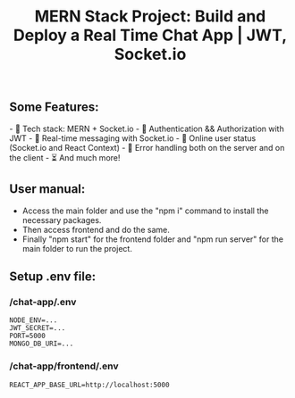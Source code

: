 <h1 align="center">MERN Stack Project: Build and Deploy a Real Time Chat App | JWT, Socket.io </h1>
<br>

<h2>Some Features:</h2>
-   🌟 Tech stack: MERN + Socket.io
-   🎃 Authentication && Authorization with JWT
-   👾 Real-time messaging with Socket.io
-   🚀 Online user status (Socket.io and React Context)
-   🐞 Error handling both on the server and on the client
-   ⏳ And much more!

<h2>User manual:</h2>
<ul>
    <li>Access the main folder and use the "npm i" command to install the necessary packages.</li>
    <li>Then access frontend and do the same.</li>
    <li>Finally "npm start" for the frontend folder and "npm run server" for the main folder to run the project.</li>
</ul>

<h2>Setup .env file:</h2>

### /chat-app/.env
```
NODE_ENV=...
JWT_SECRET=...
PORT=5000
MONGO_DB_URI=...
```

### /chat-app/frontend/.env
```
REACT_APP_BASE_URL=http://localhost:5000
```
